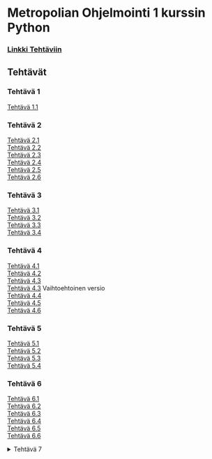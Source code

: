 # Metropolian Ohjelmointi 1 kurssin Python
### [Linkki Tehtäviin](<https://github.com/vesavvo/Python_Ohjelmistoteema/tree/main>)
## Tehtävät
### Tehtävä 1
[Tehtävä 1.1](<Tehtävä 1/Tehtävä_1_1.py>)
### Tehtävä 2
[Tehtävä 2.1](<Tehtävä 2/Tehtävä_2_1.py>)\
[Tehtävä 2.2](<Tehtävä 2/Tehtävä_2_2.py>)\
[Tehtävä 2.3](<Tehtävä 2/Tehtävä_2_3.py>)\
[Tehtävä 2.4](<Tehtävä 2/Tehtävä_2_4.py>)\
[Tehtävä 2.5](<Tehtävä 2/Tehtävä_2_5.py>)\
[Tehtävä 2.6](<Tehtävä 2/Tehtävä_2_6.py>)
### Tehtävä 3
[Tehtävä 3.1](<Tehtävä 3/Tehtävä_3_1.py>)\
[Tehtävä 3.2](<Tehtävä 3/Tehtävä_3_2.py>)\
[Tehtävä 3.3](<Tehtävä 3/Tehtävä_3_3.py>)\
[Tehtävä 3.4](<Tehtävä 3/Tehtävä_3_4.py>)
### Tehtävä 4
[Tehtävä 4.1](<Tehtävä 4/Tehtävä_4_1.py>)\
[Tehtävä 4.2](<Tehtävä 4/Tehtävä_4_2.py>)\
[Tehtävä 4.3](<Tehtävä 4/Tehtävä_4_3.py>)\
[Tehtävä 4.3](<Tehtävä 4/Tehtävä_4_3V2.py>) Vaihtoehtoinen versio\
[Tehtävä 4.4](<Tehtävä 4/Tehtävä_4_4.py>)\
[Tehtävä 4.5](<Tehtävä 4/Tehtävä_4_5.py>)\
[Tehtävä 4.6](<Tehtävä 4/Tehtävä_4_6.py>)
### Tehtävä 5
[Tehtävä 5.1](<Tehtävä 5/Tehtävä_5_1.py>)\
[Tehtävä 5.2](<Tehtävä 5/Tehtävä_5_2.py>)\
[Tehtävä 5.3](<Tehtävä 5/Tehtävä_5_3.py>)\
[Tehtävä 5.4](<Tehtävä 5/Tehtävä_5_4.py>)
### Tehtävä 6
[Tehtävä 6.1](<Tehtävä 6/Tehtävä_6_1.py>)\
[Tehtävä 6.2](<Tehtävä 6/Tehtävä_6_2.py>)\
[Tehtävä 6.3](<Tehtävä 6/Tehtävä_6_3.py>)\
[Tehtävä 6.4](<Tehtävä 6/Tehtävä_6_4.py>)\
[Tehtävä 6.5](<Tehtävä 6/Tehtävä_6_5.py>)\
[Tehtävä 6.6](<Tehtävä 6/Tehtävä_6_6.py>)
<details>
<summary> Tehtävä 7</summary>
<br>
<p><a href = "Tehtävä 7/Tehtävä_7_1.py"> </p>
</details>

